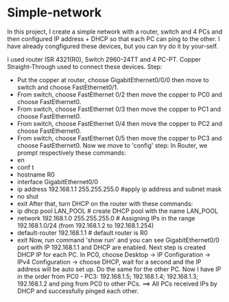 # Simple-network
In this project, I create a simple network with a router, switch and 4 PCs and then configured IP address + DHCP so that each PC can ping to the other.
I have already congfigured these devices, but you can try do it by your-self.

I used router ISR 4321(R0), Switch 2960-24TT and 4 PC-PT.
Copper Straight-Through used to connect these devices.
Step:
- Put the copper at router, choose GigabitEthernet0/0/0 then move to switch and choose FastEthernet0/1.
- From switch, choose FastEthernet 0/2 then move the copper to PC0 and choose FastEthernet0.
- From switch, choose FastEthernet 0/3 then move the copper to PC1 and choose FastEthernet0.
- From switch, choose FastEthernet 0/4 then move the copper to PC2 and choose FastEthernet0.
- From switch, choose FastEthernet 0/5 then move the copper to PC3 and choose FastEthernet0.
Now we move to 'config' step:
In Router, we prompt respectively these commands:
- en
- conf t
- hostname R0
- interface GigabitEthernet0/0
- ip address 192.168.1.1 255.255.255.0 #apply ip address and subnet mask
- no shut
- exit
After that, turn DHCP on the router with these commands:
- ip dhcp pool LAN_POOL # create DHCP pool with the name LAN_POOL
- network 192.168.1.0 255.255.255.0 # Assigning IPs in the range 192.168.1.0/24 (from 192.168.1.2 to 192.168.1.254)
- default-router 192.168.1.1 # default router is R0
- exit
Now, run command 'show run' and you can see GigabitEthernet0/0 port with IP 192.168.1.1 and DHCP are enabled.
Next step is created DHCP IP for each PC.
In PC0, choose Desktop -> IP Configuration -> IPv4 Configuration -> choose DHCP, wait for a second and the IP address will be auto set up.
Do the same for the other PC.
Now I have IP in the order from PC0 - PC3: 192.168.1.5; 192.168.1.4; 192.168.1.3; 192.168.1.2 and ping from PC0 to other PCs. ==> All PCs received IPs by DHCP and successfully pinged each other.

